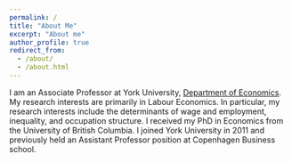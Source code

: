 ```yaml
---
permalink: /
title: "About Me"
excerpt: "About me"
author_profile: true
redirect_from: 
  - /about/
  - /about.html
---
```


I am an Associate Professor at York University, [Department of Economics](https://edirc.repec.org/data/dyorkca.html). My research interests are primarily in Labour Economics. In particular, my research interests include the determinants of wage and employment, inequality, and occupation structure. I received my PhD in Economics from the University of British Columbia. I joined York University in 2011 and previously held an Assistant Professor position at Copenhagen Business school.
